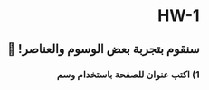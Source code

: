 <div dir="rtl">

# HW-1

## سنقوم بتجربة بعض الوسوم والعناصر! 🥳

### 1) اكتب عنوان للصفحة باستخدام وسم <title> 📄

### 2) استخدم وسوم العناوين المختلفة h1, h2, h3 لتكتب الجمل الآتية ✍️

- مرحباً!
- هذا موقعي الأول
- اسمي " اكتب اسمك "
   
### 3) عرف عن نفسك باستخدام وسم الفقرة p 💼

#### لكتابة الفقرة في أكثر من سطر استخدم وسم br 💡

اسمي "اكتب اسمك"  وعمري " اكتب عمرك "
  واخترت دورة برمجة المواقع لآني ...
  
### 4) اضف لون لخلفية الفقرة
  
### 5) اكتب تاريخ اليوم كتعليق🔢

### 6) اضف  div 📦

### 7)  ارفق صورة مسلسلك المفضل باستخدام وسم  img 🎞
  
### 8) اضف رابط الى موقع Youtube باستخدام وسم a
   
### 9) اضف قائمة غير مرتبة تحتوي ٣ من افلامك المفضلة📍 
   
 8) 
 
## قم بتسمية ملفك index.html

  
### بونص!

 
١. اجعل اسمك بخط عريض و مائل

٢. اجعل الرابط يفتح في صفحة جديدة


 ٣. عدل ابعاد ال img باستخدام ال inline styling


٤. قم بإضافة فيديو من Youtube إلى موقعك

 <h3> تقدرون تستخدمون هالموقع عشان تعرفون كل وسم وشنو فايدته💡💡 </h3>
   https://www.w3schools.com/html/ 
   
   
آخر موعد لرفع الكود\
Monday
20/12
12:00AM

</div>

  

